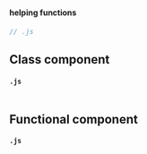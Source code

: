 # 

#### helping functions
```js
// .js

```

## Class component
#### `.js`
```js
```


## Functional component
#### `.js`
```js
```
